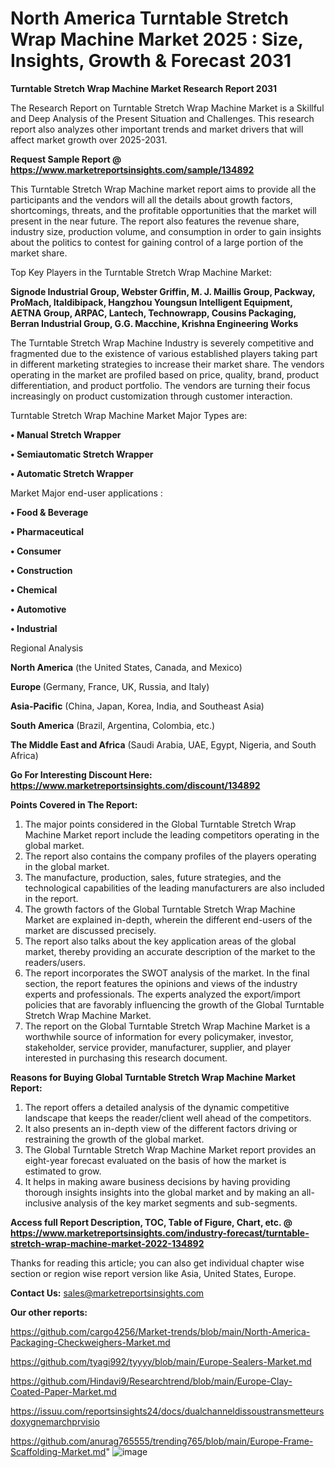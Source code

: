 # North America Turntable Stretch Wrap Machine Market 2025 : Size, Insights, Growth & Forecast 2031

<strong>Turntable Stretch Wrap Machine Market Research Report 2031</strong>

The Research Report on Turntable Stretch Wrap Machine Market is a Skillful and Deep Analysis of the Present Situation and Challenges. This research report also analyzes other important trends and market drivers that will affect market growth over 2025-2031.

<strong>Request Sample Report @ <a href=https://www.marketreportsinsights.com/sample/134892>https://www.marketreportsinsights.com/sample/134892</a></strong>

This Turntable Stretch Wrap Machine market report aims to provide all the participants and the vendors will all the details about growth factors, shortcomings, threats, and the profitable opportunities that the market will present in the near future. The report also features the revenue share, industry size, production volume, and consumption in order to gain insights about the politics to contest for gaining control of a large portion of the market share.

Top Key Players in the Turntable Stretch Wrap Machine Market:

<strong>Signode Industrial Group, Webster Griffin, M. J. Maillis Group, Packway, ProMach, Italdibipack, Hangzhou Youngsun Intelligent Equipment, AETNA Group, ARPAC, Lantech, Technowrapp, Cousins Packaging, Berran Industrial Group, G.G. Macchine, Krishna Engineering Works</strong>

The Turntable Stretch Wrap Machine Industry is severely competitive and fragmented due to the existence of various established players taking part in different marketing strategies to increase their market share. The vendors operating in the market are profiled based on price, quality, brand, product differentiation, and product portfolio. The vendors are turning their focus increasingly on product customization through customer interaction.

Turntable Stretch Wrap Machine Market Major Types are:

<strong>• Manual Stretch Wrapper

• Semiautomatic Stretch Wrapper

• Automatic Stretch Wrapper</strong>

Market Major end-user applications :

<strong>• Food & Beverage

• Pharmaceutical

• Consumer

• Construction

• Chemical

• Automotive

• Industrial</strong>

Regional Analysis

</u><strong><b>North America</b></strong> (the United States, Canada, and Mexico)

<strong><b>Europe </b></strong>(Germany, France, UK, Russia, and Italy)

<strong><b>Asia-Pacific</b></strong> (China, Japan, Korea, India, and Southeast Asia)

<strong><b>South America</b></strong> (Brazil, Argentina, Colombia, etc.)

<strong><b>The Middle East and Africa</b></strong> (Saudi Arabia, UAE, Egypt, Nigeria, and South Africa)

<strong>Go For Interesting Discount Here: <a href=https://www.marketreportsinsights.com/discount/134892>https://www.marketreportsinsights.com/discount/134892</a></strong>

<strong>Points Covered in The Report:</strong>
<ol>
  <li>The major points considered in the Global Turntable Stretch Wrap Machine Market report include the leading competitors operating in the global market.</li>
  <li>The report also contains the company profiles of the players operating in the global market.</li>
  <li>The manufacture, production, sales, future strategies, and the technological capabilities of the leading manufacturers are also included in the report.</li>
  <li>The growth factors of the Global Turntable Stretch Wrap Machine Market are explained in-depth, wherein the different end-users of the market are discussed precisely.</li>
  <li>The report also talks about the key application areas of the global market, thereby providing an accurate description of the market to the readers/users.</li>
  <li>The report incorporates the SWOT analysis of the market. In the final section, the report features the opinions and views of the industry experts and professionals. The experts analyzed the export/import policies that are favorably influencing the growth of the Global Turntable Stretch Wrap Machine Market.</li>
  <li>The report on the Global Turntable Stretch Wrap Machine Market is a worthwhile source of information for every policymaker, investor, stakeholder, service provider, manufacturer, supplier, and player interested in purchasing this research document.</li>
</ol>
<strong>Reasons for Buying Global Turntable Stretch Wrap Machine Market Report:</strong>

<ol>
  <li>The report offers a detailed analysis of the dynamic competitive landscape that keeps the reader/client well ahead of the competitors.</li>
  <li>It also presents an in-depth view of the different factors driving or restraining the growth of the global market.</li>
  <li>The Global Turntable Stretch Wrap Machine Market report provides an eight-year forecast evaluated on the basis of how the market is estimated to grow.</li>
  <li>It helps in making aware business decisions by having providing thorough insights insights into the global market and by making an all-inclusive analysis of the key market segments and sub-segments.</li>
</ol>
<strong>Access full Report Description, TOC, Table of Figure, Chart, etc. @ <a href=https://www.marketreportsinsights.com/industry-forecast/turntable-stretch-wrap-machine-market-2022-134892>https://www.marketreportsinsights.com/industry-forecast/turntable-stretch-wrap-machine-market-2022-134892</a></strong>


Thanks for reading this article; you can also get individual chapter wise section or region wise report version like Asia, United States, Europe.

<strong>Contact Us:</strong>
sales@marketreportsinsights.com

<strong>Our other reports:</strong>

<a href=https://github.com/cargo4256/Market-trends/blob/main/North-America-Packaging-Checkweighers-Market.md>https://github.com/cargo4256/Market-trends/blob/main/North-America-Packaging-Checkweighers-Market.md</a>

<a href=https://github.com/tyagi992/tyyyy/blob/main/Europe-Sealers-Market.md>https://github.com/tyagi992/tyyyy/blob/main/Europe-Sealers-Market.md</a>

<a href=https://github.com/Hindavi9/Researchtrend/blob/main/Europe-Clay-Coated-Paper-Market.md>https://github.com/Hindavi9/Researchtrend/blob/main/Europe-Clay-Coated-Paper-Market.md</a>

<a href=https://issuu.com/reportsinsights24/docs/dualchanneldissoustransmetteursdoxygnemarchprvisio>https://issuu.com/reportsinsights24/docs/dualchanneldissoustransmetteursdoxygnemarchprvisio</a>

<a href=https://github.com/anurag765555/trending765/blob/main/Europe-Frame-Scaffolding-Market.md>https://github.com/anurag765555/trending765/blob/main/Europe-Frame-Scaffolding-Market.md</a>"
![image](https://github.com/user-attachments/assets/4d8b7186-dd3b-43fc-98cd-c2a738ec94b6)
